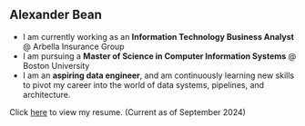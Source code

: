 ## Alexander Bean

<!--
**alexanderbean/alexanderbean** is a ✨ _special_ ✨ repository because its `README.md` (this file) appears on your GitHub profile.

Here are some ideas to get you started:

-->
- I am currently working as an **Information Technology Business Analyst** @ Arbella Insurance Group
- I am pursuing a **Master of Science in Computer Information Systems** @ Boston University
- I am an **aspiring data engineer**, and am continuously learning new skills to pivot my career into the world of data systems, pipelines, and architecture.

Click [here](https://alexanderbean.github.io/alexanderbean/Alexander%20Bean%20-%20Resume%20-%20Oct%202024.pdf) to view my resume.
(Current as of September 2024)
<!--

- 🔭 I’m currently working on ...
- 🌱 I’m currently learning ...
- 👯 I’m looking to collaborate on ...
- 🤔 I’m looking for help with ...
- 💬 Ask me about ...
- 📫 How to reach me: ...
- 😄 Pronouns: ...
- ⚡ Fun fact: ...
-->
